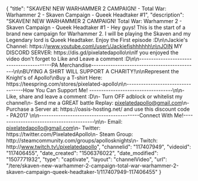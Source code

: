 {
    "title": "SKAVEN! NEW WARHAMMER 2 CAMPAIGN! - Total War: Warhammer 2 - Skaven Campaign - Queek Headtaker #1",
    "description": "SKAVEN! NEW WARHAMMER 2 CAMPAIGN! Total War: Warhammer 2 - Skaven Campaign - Queek Headtaker #1 - Hey guys! This is the start of a brand new campaign for Warhammer 2. I will be playing the Skaven and my Legendary lord is Queek Headtaker. Enjoy the First episode :D\n\nJackie's Channel: https:\/\/www.youtube.com\/user\/Jackiefishhhhhh\n\nJOIN MY DISCORD SERVER: https:\/\/dis.gd\/pixelatedapollo\n\nIf you enjoyed the video don't forget to Like and Leave a comment :D\n\n-----------------------------------------PA Merchandise---------------------------------------------\n\nBUYING A SHIRT WILL SUPPORT A CHARITY!\n\nRepresent the Knight's of Apollo!\nBuy a T-shirt Here: https:\/\/teespring.com\/stores\/pixelated-apollo\n\n----------------------------------How You Can Support Me! -----------------------------------\n\n- Like, share and leave a comment :D\n- Turn OFF adblock or whitelist my channel\n- Send me a GREAT battle Replay: pixelatedapollo@gmail.com\n- Purchase a Server at: https:\/\/oasis-hosting.net\/ and use this discount code - PA2017 \n\n------------------------------------------Connect With Me!-----------------------------------------\n\n- Email: pixelatedapollo@gmail.com\n- Twitter: https:\/\/twitter.com\/PixelatedApollo\n- Steam Group:  http:\/\/steamcommunity.com\/groups\/apollosknights\n- Twitch: http:\/\/www.twitch.tv\/pixelatedapollo",
    "channelid": "117407949",
    "videoid": "117406455",
    "date_created": "1506376022",
    "date_modified": "1507771932",
    "type": "captivate",
    "layout": "channelVideo",
    "url": "\/tere\/skaven-new-warhammer-2-campaign-total-war-warhammer-2-skaven-campaign-queek-headtaker-1\/117407949-117406455"
}